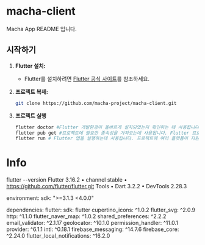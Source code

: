 # macha-client

Macha App README 입니다.

## 시작하기

1. **Flutter 설치:**
   - Flutter를 설치하려면 [Flutter 공식 사이트](https://flutter.dev/docs/get-started/install)를 참조하세요.

2. **프로젝트 복제:**
   ```bash
   git clone https://github.com/macha-project/macha-client.git
   
3. **프로젝트 실행**
   ```bash
   flutter doctor #Flutter 개발환경이 올바르게 설치되었는지 확인하는 데 사용됩니다. 실행하면 Flutter 및 Dart SDK의 설치 여부, 필요한 의존성들, 개발 환경 설정 등을 확인하고 문제가 있는 경우에는 해결 방법을 안내해줍니다.
   flutter pub get #프로젝트에 필요한 종속성을 가져오는데 사용됩니다. Flutter 프로젝트에는 종속성이 pubspec.yaml 파일에 명시되어 있고, 이 명령어를 실행하여 해당 종속성을 설치합니다.
   flutter run # Flutter 앱을 실행하는데 사용됩니다. 프로젝트에 여러 플랫폼이 지원되는 경우에는 실행할 타겟 플랫폼을 지정할 수 있습니다.


# Info

flutter --version
Flutter 3.16.2 • channel stable • https://github.com/flutter/flutter.git
Tools • Dart 3.2.2 • DevTools 2.28.3

environment:
  sdk: ">=3.1.3 <4.0.0"

  
dependencies:
  flutter:
    sdk: flutter
  cupertino_icons: ^1.0.2
  flutter_svg: ^2.0.9
  http: ^1.1.0
  flutter_naver_map: ^1.0.2
  shared_preferences: ^2.2.2
  email_validator: ^2.1.17
  geolocator: ^10.1.0
  permission_handler: ^11.0.1
  provider: ^6.1.1
  intl: ^0.18.1
  firebase_messaging: ^14.7.6
  firebase_core: ^2.24.0
  flutter_local_notifications: ^16.2.0

